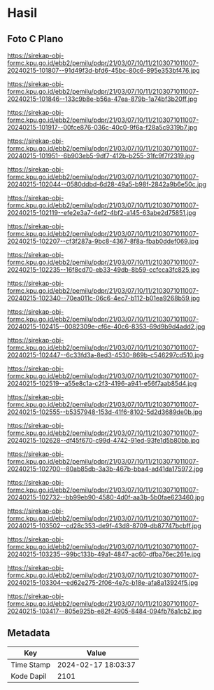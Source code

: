 # Hasil

## Foto C Plano

https://sirekap-obj-formc.kpu.go.id/ebb2/pemilu/pdpr/21/03/07/10/11/2103071011007-20240215-101807--91d49f3d-bfd6-45bc-80c6-895e353bf476.jpg

https://sirekap-obj-formc.kpu.go.id/ebb2/pemilu/pdpr/21/03/07/10/11/2103071011007-20240215-101846--133c9b8e-b56a-47ea-879b-1a74bf3b20ff.jpg

https://sirekap-obj-formc.kpu.go.id/ebb2/pemilu/pdpr/21/03/07/10/11/2103071011007-20240215-101917--00fce876-036c-40c0-9f6a-f28a5c9319b7.jpg

https://sirekap-obj-formc.kpu.go.id/ebb2/pemilu/pdpr/21/03/07/10/11/2103071011007-20240215-101951--6b903eb5-9df7-412b-b255-31fc9f7f2319.jpg

https://sirekap-obj-formc.kpu.go.id/ebb2/pemilu/pdpr/21/03/07/10/11/2103071011007-20240215-102044--0580ddbd-6d28-49a5-b98f-2842a9b6e50c.jpg

https://sirekap-obj-formc.kpu.go.id/ebb2/pemilu/pdpr/21/03/07/10/11/2103071011007-20240215-102119--efe2e3a7-4ef2-4bf2-a145-63abe2d75851.jpg

https://sirekap-obj-formc.kpu.go.id/ebb2/pemilu/pdpr/21/03/07/10/11/2103071011007-20240215-102207--cf3f287a-9bc8-4367-8f8a-fbab0ddef069.jpg

https://sirekap-obj-formc.kpu.go.id/ebb2/pemilu/pdpr/21/03/07/10/11/2103071011007-20240215-102235--16f8cd70-eb33-49db-8b59-ccfcca3fc825.jpg

https://sirekap-obj-formc.kpu.go.id/ebb2/pemilu/pdpr/21/03/07/10/11/2103071011007-20240215-102340--70ea011c-06c6-4ec7-b112-b01ea9268b59.jpg

https://sirekap-obj-formc.kpu.go.id/ebb2/pemilu/pdpr/21/03/07/10/11/2103071011007-20240215-102415--0082309e-cf6e-40c6-8353-69d9b9d4add2.jpg

https://sirekap-obj-formc.kpu.go.id/ebb2/pemilu/pdpr/21/03/07/10/11/2103071011007-20240215-102447--6c33fd3a-8ed3-4530-869b-c546297cd510.jpg

https://sirekap-obj-formc.kpu.go.id/ebb2/pemilu/pdpr/21/03/07/10/11/2103071011007-20240215-102519--a55e8c1a-c2f3-4196-a941-e56f7aab85d4.jpg

https://sirekap-obj-formc.kpu.go.id/ebb2/pemilu/pdpr/21/03/07/10/11/2103071011007-20240215-102555--b5357948-153d-41f6-8102-5d2d3689de0b.jpg

https://sirekap-obj-formc.kpu.go.id/ebb2/pemilu/pdpr/21/03/07/10/11/2103071011007-20240215-102628--df45f670-c99d-4742-91ed-93fe1d5b80bb.jpg

https://sirekap-obj-formc.kpu.go.id/ebb2/pemilu/pdpr/21/03/07/10/11/2103071011007-20240215-102700--80ab85db-3a3b-467b-bba4-ad41da175972.jpg

https://sirekap-obj-formc.kpu.go.id/ebb2/pemilu/pdpr/21/03/07/10/11/2103071011007-20240215-102732--bb99eb90-4580-4d0f-aa3b-5b0fae623460.jpg

https://sirekap-obj-formc.kpu.go.id/ebb2/pemilu/pdpr/21/03/07/10/11/2103071011007-20240215-103502--cd28c353-de9f-43d8-8709-db87747bcbff.jpg

https://sirekap-obj-formc.kpu.go.id/ebb2/pemilu/pdpr/21/03/07/10/11/2103071011007-20240215-103235--99bc133b-49a1-4847-ac60-dfba76ec261e.jpg

https://sirekap-obj-formc.kpu.go.id/ebb2/pemilu/pdpr/21/03/07/10/11/2103071011007-20240215-103304--ed62e275-2f06-4e7c-b18e-afa8a13924f5.jpg

https://sirekap-obj-formc.kpu.go.id/ebb2/pemilu/pdpr/21/03/07/10/11/2103071011007-20240215-103417--805e925b-e82f-4905-8484-094fb76a1cb2.jpg


## Metadata

| Key        | Value               |
| ---------- | ------------------- |
| Time Stamp | 2024-02-17 18:03:37 |
| Kode Dapil | 2101                |




